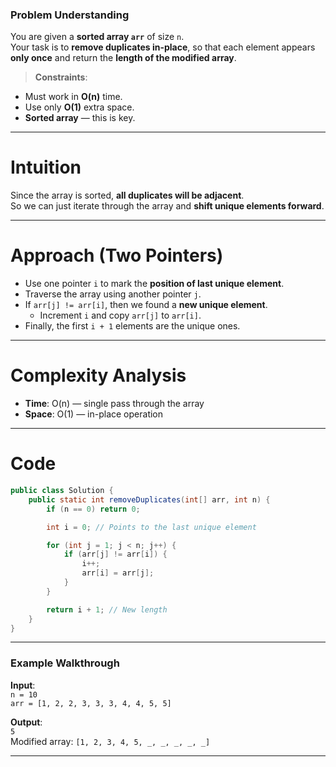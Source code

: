 ### Problem Understanding

You are given a **sorted array `arr`** of size `n`.  
Your task is to **remove duplicates in-place**, so that each element appears **only once** and return the **length of the modified array**.

> **Constraints**:  
- Must work in **O(n)** time.  
- Use only **O(1)** extra space.  
- **Sorted array** — this is key.

---

# Intuition

Since the array is sorted, **all duplicates will be adjacent**.  
So we can just iterate through the array and **shift unique elements forward**.

---

# Approach (Two Pointers)

- Use one pointer `i` to mark the **position of last unique element**.
- Traverse the array using another pointer `j`.
- If `arr[j] != arr[i]`, then we found a **new unique element**.
    - Increment `i` and copy `arr[j]` to `arr[i]`.
- Finally, the first `i + 1` elements are the unique ones.

---
# Complexity Analysis

- **Time**: O(n) — single pass through the array
- **Space**: O(1) — in-place operation

---

# Code

```java
public class Solution {
    public static int removeDuplicates(int[] arr, int n) {
        if (n == 0) return 0;

        int i = 0; // Points to the last unique element

        for (int j = 1; j < n; j++) {
            if (arr[j] != arr[i]) {
                i++;
                arr[i] = arr[j];
            }
        }

        return i + 1; // New length
    }
}
```

---

### **Example Walkthrough**

**Input**:  
`n = 10`  
`arr = [1, 2, 2, 3, 3, 3, 4, 4, 5, 5]`

**Output**:  
`5`  
Modified array: `[1, 2, 3, 4, 5, _, _, _, _, _]`

---

